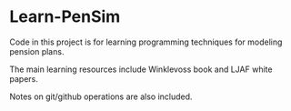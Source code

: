 Learn-PenSim
============

Code in this project is for learning programming techniques for modeling pension plans.

The main learning resources include Winklevoss book and LJAF white papers. 

Notes on git/github operations are also included. 

